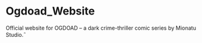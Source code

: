 # Ogdoad_Website
Official website for OGDOAD – a dark crime-thriller comic series by Mionatu Studio. ̑
